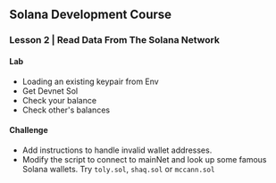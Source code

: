 ## Solana Development Course

### Lesson 2 | Read Data From The Solana Network

#### Lab

- Loading an existing keypair from Env
- Get Devnet Sol
- Check your balance
- Check other's balances

#### Challenge

- Add instructions to handle invalid wallet addresses.
- Modify the script to connect to mainNet and look up some famous Solana wallets. Try `toly.sol`, `shaq.sol` or `mccann.sol`
